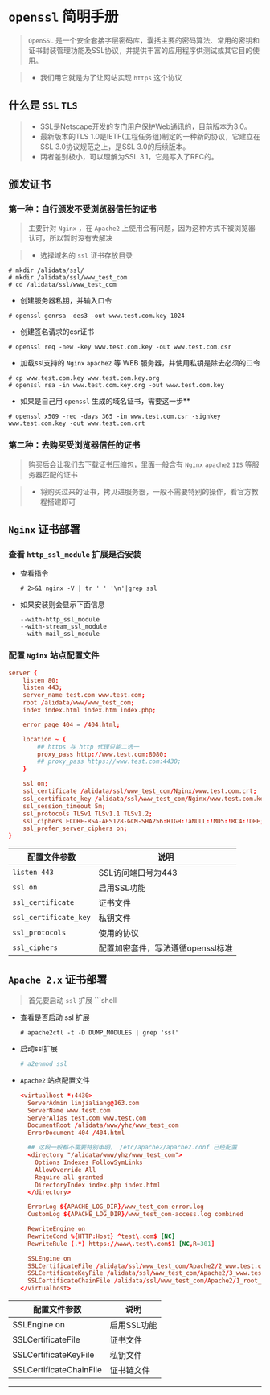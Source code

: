 # **`openssl` 简明手册**

> `OpenSSL` 是一个安全套接字层密码库，囊括主要的密码算法、常用的密钥和证书封装管理功能及SSL协议，并提供丰富的应用程序供测试或其它目的使用。

> - 我们用它就是为了让网站实现 `https` 这个协议

## **什么是 `SSL` `TLS`**

> - SSL是Netscape开发的专门用户保护Web通讯的，目前版本为3.0。
> - 最新版本的TLS 1.0是IETF(工程任务组)制定的一种新的协议，它建立在SSL 3.0协议规范之上，是SSL 3.0的后续版本。
> - 两者差别极小，可以理解为SSL 3.1，它是写入了RFC的。

## **颁发证书**

### **第一种：自行颁发不受浏览器信任的证书**

> 主要针对 `Nginx` ，在 `Apache2` 上使用会有问题，因为这种方式不被浏览器认可，所以暂时没有去解决

> - 选择域名的 `ssl` 证书存放目录

```shell
# mkdir /alidata/ssl/
# mkdir /alidata/ssl/www_test_com
# cd /alidata/ssl/www_test_com
```

- 创建服务器私钥，并输入口令

```shell
# openssl genrsa -des3 -out www.test.com.key 1024
```

- 创建签名请求的csr证书

```shell
# openssl req -new -key www.test.com.key -out www.test.com.csr
```

- 加载ssl支持的 `Nginx` `apache2` 等 WEB 服务器，并使用私钥是除去必须的口令

```shell
# cp www.test.com.key www.test.com.key.org
# openssl rsa -in www.test.com.key.org -out www.test.com.key
```

- 如果是自己用 `openssl` 生成的域名证书，需要这一步**

```shell
# openssl x509 -req -days 365 -in www.test.com.csr -signkey www.test.com.key -out www.test.com.crt
```

### **第二种：去购买受浏览器信任的证书**

> 购买后会让我们去下载证书压缩包，里面一般含有 `Nginx` `apache2` `IIS` 等服务器匹配的证书

> - 将购买过来的证书，拷贝进服务器，一般不需要特别的操作，看官方教程搭建即可

## **`Nginx` 证书部署**

### **查看 `http_ssl_module` 扩展是否安装**

- 查看指令

  ```shell
  # 2>&1 nginx -V | tr ' ' '\n'|grep ssl
  ```

- 如果安装则会显示下面信息

  ```shell
  --with-http_ssl_module
  --with-stream_ssl_module
  --with-mail_ssl_module
  ```

### **配置 `Nginx` 站点配置文件**

```conf
server {
    listen 80;
    listen 443;
    server_name test.com www.test.com;
    root /alidata/www/www_test_com;
    index index.html index.htm index.php;

    error_page 404 = /404.html;

    location ~ {                            
        ## https 与 http 代理只能二选一
        proxy_pass http://www.test.com:8080;
        ## proxy_pass https://www.test.com:4430;
    }

    ssl on;
    ssl_certificate /alidata/ssl/www_test_com/Nginx/www.test.com.crt;
    ssl_certificate_key /alidata/ssl/www_test_com/Nginx/www.test.com.key;
    ssl_session_timeout 5m;
    ssl_protocols TLSv1 TLSv1.1 TLSv1.2;
    ssl_ciphers ECDHE-RSA-AES128-GCM-SHA256:HIGH:!aNULL:!MD5:!RC4:!DHE;
    ssl_prefer_server_ciphers on;
}
```

配置文件参数                | 说明
--------------------- | --------------------
`listen 443`          | SSL访问端口号为443
`ssl on`              | 启用SSL功能
`ssl_certificate`     | 证书文件
`ssl_certificate_key` | 私钥文件
`ssl_protocols`       | 使用的协议
`ssl_ciphers`         | 配置加密套件，写法遵循openssl标准

## **`Apache 2.x` 证书部署**

> 首先要启动 `ssl` 扩展 ```shell

- 查看是否启动 ssl 扩展

  ```sehll
  # apache2ctl -t -D DUMP_MODULES | grep 'ssl'
  ```

- 启动ssl扩展

  ```conf
  # a2enmod ssl
  ```

- `Apache2` 站点配置文件

  ```conf
  <virtualhost *:4430>
    ServerAdmin linjialiang@163.com
    ServerName www.test.com
    ServerAlias test.com www.test.com
    DocumentRoot /alidata/www/yhz/www_test_com
    ErrorDocument 404 /404.html

    ## 这段一般都不需要特别申明， /etc/apache2/apache2.conf 已经配置
    <directory "/alidata/www/yhz/www_test_com">
      Options Indexes FollowSymLinks
      AllowOverride All
      Require all granted
      DirectoryIndex index.php index.html
    </directory>

    ErrorLog ${APACHE_LOG_DIR}/www_test_com-error.log
    CustomLog ${APACHE_LOG_DIR}/www_test_com-access.log combined

    RewriteEngine on
    RewriteCond %{HTTP:Host} ^test\.com$ [NC]
    RewriteRule (.*) https://www\.test\.com$1 [NC,R=301]

    SSLEngine on
    SSLCertificateFile /alidata/ssl/www_test_com/Apache2/2_www.test.com.crt
    SSLCertificateKeyFile /alidata/ssl/www_test_com/Apache2/3_www.test.com.key
    SSLCertificateChainFile /alidata/ssl/www_test_com/Apache2/1_root_bundle.crt
  </virtualhost>
  ```

配置文件参数                  | 说明
----------------------- | -------
SSLEngine on            | 启用SSL功能
SSLCertificateFile      | 证书文件
SSLCertificateKeyFile   | 私钥文件
SSLCertificateChainFile | 证书链文件

--------------------------------------------------------------------------------
